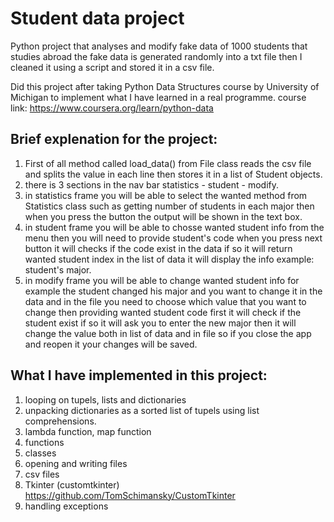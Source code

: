 # Student data project

Python project that analyses and modify fake data of 1000 students that studies abroad the fake data is generated randomly into a txt file then I cleaned it using a script and stored it in a csv file.

Did this project after taking Python Data Structures course by University of Michigan to implement what I have learned in a real programme.
course link: https://www.coursera.org/learn/python-data

## Brief explenation for the project:
1. First of all method called load_data() from File class reads the csv file and splits the value in each line then stores it in a list of Student objects. 
2. there is 3 sections in the nav bar statistics - student - modify.
3. in statistics frame you will be able to select the wanted method from Statistics class such as getting number of students in each major then when you press the button the output will be shown in the text box.
4. in student frame you will be able to chosse wanted student info from the menu then you will need to provide student's code when you press next button it will checks if the code exist in the data if so it will return wanted student index in the list of data it will display the info 
example: student's major.
5. in modify frame you will be able to change wanted student info for example the student changed his major and you want to change it in the data and in the file you need to choose which value that you want to change then providing wanted student code first it will check if the student exist if so it will ask you to enter the new major then it will change the value both in list of data and in file so if you close the app and reopen it your changes will be saved.

## What I have implemented in this project:
1. looping on tupels, lists and dictionaries
2. unpacking dictionaries as a sorted list of tupels using list comprehensions.
3. lambda function, map function
4. functions
5. classes
6. opening and writing files
7. csv files
8. Tkinter (customtkinter) https://github.com/TomSchimansky/CustomTkinter
9. handling exceptions 
